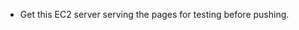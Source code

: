 
- Get this EC2 server serving the pages for testing before pushing.
<!-- TODO: Figure out how to add link to nav without including on page. -->
<!-- TODO: Convert gallery to BootMark -->
<!-- TODO: Make portfolio page public. -->
